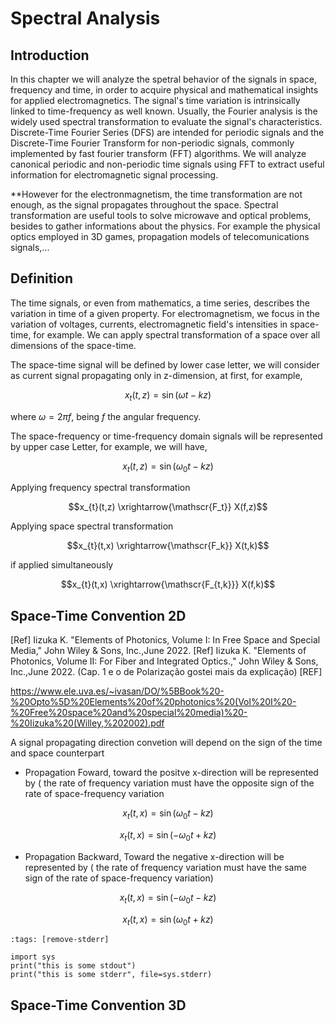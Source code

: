 # Spectral Analysis

## Introduction 

In this chapter we will analyze the spetral behavior of the signals in space, frequency and time, in order to acquire physical and mathematical insights for applied electromagnetics.
The signal's time variation is intrinsically linked to  time-frequency as well known. Usually, the Fourier analysis is the widely used spectral transformation to evaluate the signal's characteristics. Discrete-Time Fourier Series (DFS) are intended for periodic signals and the Discrete-Time Fourier Transform for non-periodic signals, commonly implemented by fast fourier transform (FFT) algorithms. We will analyze canonical periodic and non-periodic time signals using FFT to extract useful information for electromagnetic signal processing.

**However for the electronmagnetism, the time transformation are not enough, as the signal propagates throughout the space. Spectral transformation are useful tools to solve microwave and optical problems, besides to gather informations about the physics. For example the physical optics employed in 3D games, propagation models of telecomunications signals,...

## Definition

The time signals, or even from mathematics, a time series, describes the variation in time of a given property. For electromagnetism, we focus in the variation of voltages, currents, electromagnetic field's intensities in space-time, for example. We can apply spectral transformation of a space over all dimensions of the space-time.

The space-time signal will be defined by lower case letter, we will consider as current signal propagating only in z-dimension, at first, for example,

$$x_{t}(t,z)=\sin{(\omega t-kz)}$$

where $\omega=2\pi f$, being $f$ the angular frequency.

The space-frequency or time-frequency domain signals will be represented by upper case Letter, for example, we will have,

$$x_{t}(t,z)=\sin{(\omega_0 t-kz)}$$

Applying frequency spectral transformation

$$x_{t}(t,z) \xrightarrow{\mathscr{F_t}} X(f,z)$$ 

Applying space spectral transformation


$$x_{t}(t,x) \xrightarrow{\mathscr{F_k}} X(t,k)$$ 

if applied simultaneously

$$x_{t}(t,x) \xrightarrow{\mathscr{F_{t,k}}} X(f,k)$$ 


## Space-Time Convention 2D

[Ref] Iizuka K. "Elements of Photonics, Volume I: In Free Space and Special Media," John Wiley & Sons, Inc.,June 2022.
[Ref] Iizuka K. "Elements of Photonics, Volume II: For Fiber and Integrated Optics.," John Wiley & Sons, Inc.,June 2022.
 (Cap. 1 e o de Polarização gostei mais da explicação)
 [REF] 

https://www.ele.uva.es/~ivasan/DO/%5BBook%20-%20Opto%5D%20Elements%20of%20photonics%20(Vol%20I%20-%20Free%20space%20and%20special%20media)%20-%20Iizuka%20(Willey,%202002).pdf

A signal propagating direction  convetion will depend on the sign of the time and space counterpart

- Propagation Foward, toward the positve x-direction will be represented by ( the rate of frequency variation must have the opposite sign of the rate of space-frequency variation

$$x_{t}(t,x)=\sin{(\omega_0 t-kz)}$$


$$x_{t}(t,x)=\sin{(-\omega_0 t+kz)}$$

- Propagation Backward, Toward the negative x-direction will be represented by ( the rate of frequency variation must have the same sign of the rate of space-frequency variation) 

$$x_{t}(t,x)=\sin{(-\omega_0 t-kz)}$$

$$x_{t}(t,x)=\sin{(\omega_0 t+kz)}$$

```{code-cell} ipython3
:tags: [remove-stderr]

import sys
print("this is some stdout")
print("this is some stderr", file=sys.stderr)
```
## Space-Time Convention 3D



